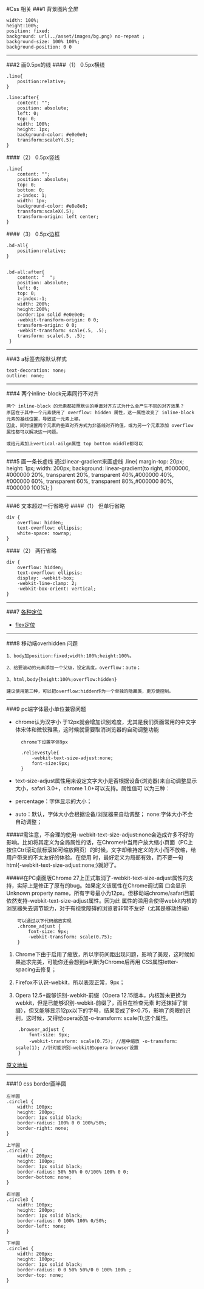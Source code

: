 #Css 相关
###1 背景图片全屏
	
    width: 100%;
    height:100%;
    position: fixed;
    background: url(../asset/images/bg.png) no-repeat ;
    background-size: 100% 100%;
    background-position: 0 0

------

###2 画0.5px的线
####（1） 0.5px横线 


	.line{
		position:relative;
	}
	
	.line:after{
		content: "";
		position: absolute;
		left: 0;
		top: 0;
		width: 100%;
		height: 1px;
		background-color: #e0e0e0;
		transform:scaleY(.5);
	}
####（2） 0.5px竖线 
		
	.line{
		content: "";
        position: absolute;
        top: 0;
        bottom: 0;
        z-index: 1;
        width: 1px;
        background-color: #e8e8e8;
        transform:scaleX(.5);
        transform-origin: left center;
	}
		

####（3） 0.5px边框
	
	.bd-all{
	 	position:relative;
	}
	
	
	.bd-all:after{	      
		content: "  ";		      
		position: absolute;		     
		left: 0;		      
		top: 0;		     
		z-index:-1;     
		width: 200%; 
		height:200%;
		border:1px solid #e0e0e0;  
		-webkit-transform-origin: 0 0;
		transform-origin: 0 0; 
		-webkit-transform: scale(.5, .5);
		transform: scale(.5, .5);
	 }

---------
###3 a标签去除默认样式

	text-decoration: none; 
	outline: none;

---------
###4 两个inline-block元素同行不对齐
	
	两个 inline-block 的元素都按照默认的垂直对齐方式为什么会产生不同的对齐效果？
	原因在于其中一个元素使用了 overflow: hidden 属性，这一属性改变了 inline-block 元素的基线位置，导致这一元素上移。
	因此，同时设置两个元素的垂直对齐方式为非基线对齐的值，或为另一个元素添加 overflow 属性都可以解决这一问题。

	或给元素加上vertical-ailgn属性 top bottom middle都可以

---------------
###5 画一条长虚线
	通过linear-gradient来画虚线
	.line{
		margin-top: 20px;
		height: 1px;
		width: 200px;
		background: linear-gradient(to right, #000000, #000000 20%, transparent 20%, transparent 40%,#000000 40%, #000000 60%, transparent 60%, transparent 80%,#000000 80%, #000000 100%);
	}

-----------------
###6 文本超过一行省略号
####（1） 但单行省略

	div {
		overflow: hidden;
		text-overflow: ellipsis;
		white-space: nowrap;
 	}


####（2） 两行省略

	div {
		overflow: hidden;
		text-overflow: ellipsis;
		display: -webkit-box;
		-webkit-line-clamp: 2;
		-webkit-box-orient: vertical; 
	}

-----------------

###7 [各种定位](./article/position.md)
- [flex定位](./article/flex.md)

---------------

###8 移动端overhidden 问题

	1、body加position:fixed;width:100%;height:100%。

	2、给要滚动的元素添加一个父级，设定高度，overflow：auto；
	
	3、html,body{height:100%;overflow:hidden}
	
	建议使用第三种，可以把overflow:hidden作为一个单独的隐藏类，更方便控制。

------------------

###9 pc端字体最小单位兼容问题


- chrome认为汉字小 于12px就会增加识别难度，尤其是我们页面常用的中文字体宋体和微软雅黑，这时候就需要取消浏览器的自动调整功能
	
		chrome下设置字体9px

		.relievestyle{ 
			-webkit-text-size-adjust:none; 
			font-size:9px; 
		}

- text-size-adjust属性用来设定文字大小是否根据设备(浏览器)来自动调整显示大小，safari 3.0+，chrome 1.0+可以支持。属性值可 以为三种：
- percentage：字体显示的大小；
- auto：默认，字体大小会根据设备/浏览器来自动调整； none:字体大小不会自动调整；


#####需注意，不合理的使用-webkit-text-size-adjust:none会造成许多不好的影响。比如将其定义为全局属性的话，在Chrome中当用户放大缩小页面（PC上按住Ctrl滚动鼠标滚轮可缩放网页）的时候，文字却维持定义的大小而不放缩，给用户带来的不太友好的体验。在使用 时，最好定义为局部有效，而不要一句html{-webkit-text-size-adjust:none;}就好了。

#####在PC桌面版Chrome 27上正式取消了-webkit-text-size-adjust属性的支持，实际上是修正了原有的bug。如果定义该属性在Chrome调试窗 口会显示Unknown property name，所有字号最小为12px。但移动端chrome/safari目前依然支持-webkit-text-size-adjust属性。因为此 属性的滥用会使得webkit内核的浏览器失去调节能力，对于有视觉障碍的浏览者非常不友好（尤其是移动终端）
		
		可以通过以下代码缩放实现
		.chrome_adjust {
			font-size: 9px;
			-webkit-transform: scale(0.75);
		}


1. Chrome下由于启用了缩放，所以字符间距出现问题，影响了美观，这时候如果追求完美，可能你还会想到js判断为Chrome后再用 CSS属性letter-spacing去修复；

2. Firefox不认识-webkit，所以表现正常，9px；
3. Opera 12.5+能够识别-webkit-前缀（Opera 12.15版本，内核暂未更换为webkit，但是已能够识别-webkit-前缀了，而且在检查元素 时还抹掉了前缀），但又能够显示12px以下的字号，结果变成了9×0.75，影响了肉眼的识别，这时候，又得给opera添加-o-transform: scale(1);这个属性。

		.browser_adjust {
			font-size: 9px;
			-webkit-transform: scale(0.75); //居中缩放 -o-transform: scale(1); //针对能识别-webkit的opera browser设置
		}


[原文地址](https://github.com/islittle/Web-Developer/blob/master/css-notes/compatible-with-less-than-12px-fontsize.md)

------------------

###10 css border画半圆
	
	左半圆
	.circle1 {
	    width: 100px;
	    height: 200px;
	    border: 1px solid black;
	    border-radius: 100% 0 0 100%/50%;
	    border-right: none;
	}

	上半圆
	.circle2 {
	    width: 200px;
	    height: 100px;
	    border: 1px solid black;
	    border-radius: 50% 50% 0 0/100% 100% 0 0;
	    border-bottom: none;
	}

	右半圆
	.circle3 {
	    width: 100px;
	    height: 200px;
	    border: 1px solid black;
	    border-radius: 0 100% 100% 0/50%;
	    border-left: none;
	}

	下半圆
	.circle4 {
	    width: 200px;
	    height: 100px;
	    border: 1px solid black;
	    border-radius: 0 0 50% 50%/0 0 100% 100% ;
	    border-top: none;
	}

